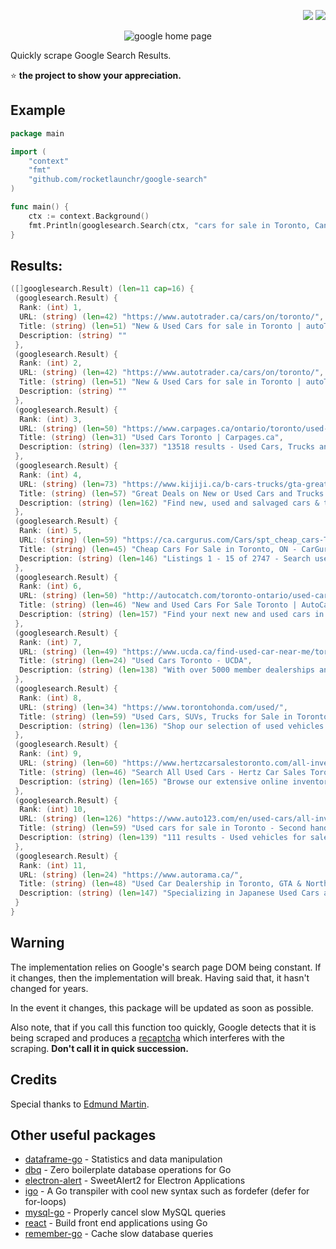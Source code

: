 <p align="right">
  <a href="http://godoc.org/github.com/rocketlaunchr/google-search"><img src="http://godoc.org/github.com/rocketlaunchr/google-search?status.svg" /></a>
  <a href="https://goreportcard.com/report/github.com/rocketlaunchr/google-search"><img src="https://goreportcard.com/badge/github.com/rocketlaunchr/google-search" /></a>
</p>

<p align="center">
<img src="https://github.com/rocketlaunchr/google-search/raw/master/screenshot.png" alt="google home page" />
</p>

Quickly scrape Google Search Results.

⭐ **the project to show your appreciation.**

## Example

```go
package main

import (
	"context"
	"fmt"
	"github.com/rocketlaunchr/google-search"
)

func main() {
	ctx := context.Background()
	fmt.Println(googlesearch.Search(ctx, "cars for sale in Toronto, Canada"))
}
```

## Results:

```go
([]googlesearch.Result) (len=11 cap=16) {
 (googlesearch.Result) {
  Rank: (int) 1,
  URL: (string) (len=42) "https://www.autotrader.ca/cars/on/toronto/",
  Title: (string) (len=51) "New & Used Cars for sale in Toronto | autoTRADER.ca",
  Description: (string) ""
 },
 (googlesearch.Result) {
  Rank: (int) 2,
  URL: (string) (len=42) "https://www.autotrader.ca/cars/on/toronto/",
  Title: (string) (len=51) "New & Used Cars for sale in Toronto | autoTRADER.ca",
  Description: (string) ""
 },
 (googlesearch.Result) {
  Rank: (int) 3,
  URL: (string) (len=50) "https://www.carpages.ca/ontario/toronto/used-cars/",
  Title: (string) (len=31) "Used Cars Toronto | Carpages.ca",
  Description: (string) (len=337) "13518 results - Used Cars, Trucks and SUVs for Sale in Toronto, ON. 2009 Acura TL. AWD, Navi, Camera, Leather, 3/Y warranty availabl. 2010 Chevrolet Traverse. 2LT. 2017 Jaguar F-PACE. 35T-AWD-NAVI-CAMERA-PANO ROOF-CPO WARRANTY. 2005 Audi A6. $2,495. 2007 Audi A4. 2.0T. 2012 Audi Q7. 3.0L Premium Plus. 2005 Ford F-250. 2010 Nissan Cube."
 },
 (googlesearch.Result) {
  Rank: (int) 4,
  URL: (string) (len=73) "https://www.kijiji.ca/b-cars-trucks/gta-greater-toronto-area/c174l1700272",
  Title: (string) (len=57) "Great Deals on New or Used Cars and Trucks Near Me in ...",
  Description: (string) (len=162) "Find new, used and salvaged cars & trucks for sale locally in Toronto (GTA) : Toyota, Honda, BMW, Mercedes Benz, Chrysler, Nissan and it is all about driving\u00a0..."
 },
 (googlesearch.Result) {
  Rank: (int) 5,
  URL: (string) (len=59) "https://ca.cargurus.com/Cars/spt_cheap_cars-Toronto_L414276",
  Title: (string) (len=45) "Cheap Cars For Sale in Toronto, ON - CarGurus",
  Description: (string) (len=146) "Listings 1 - 15 of 2747 - Search used cheap cars listings to find the best Toronto, ON deals. We analyze hundreds of thousands of used cars daily."
 },
 (googlesearch.Result) {
  Rank: (int) 6,
  URL: (string) (len=50) "http://autocatch.com/toronto-ontario/used-cars.htm",
  Title: (string) (len=46) "New and Used Cars For Sale Toronto | AutoCatch",
  Description: (string) (len=157) "Find your next new and used cars in Toronto on AutoCatch.com. Search over 1415 new and used vehicle listings available in Toronto, Ontario and find your\u00a0..."
 },
 (googlesearch.Result) {
  Rank: (int) 7,
  URL: (string) (len=49) "https://www.ucda.ca/find-used-car-near-me/toronto",
  Title: (string) (len=24) "Used Cars Toronto - UCDA",
  Description: (string) (len=138) "With over 5000 member dealerships and more than 20,000 used cars for sales in Toronto, it's easy to find a perfect vehicle. All Makes\u00a0..."
 },
 (googlesearch.Result) {
  Rank: (int) 8,
  URL: (string) (len=34) "https://www.torontohonda.com/used/",
  Title: (string) (len=59) "Used Cars, SUVs, Trucks for Sale in Toronto | Toronto Honda",
  Description: (string) (len=136) "Shop our selection of used vehicles for sale at our dealership in Toronto. Contact us today to apply for financing or book a test drive!"
 },
 (googlesearch.Result) {
  Rank: (int) 9,
  URL: (string) (len=60) "https://www.hertzcarsalestoronto.com/all-inventory/index.htm",
  Title: (string) (len=46) "Search All Used Cars - Hertz Car Sales Toronto",
  Description: (string) (len=165) "Browse our extensive online inventory of affordable used cars that are available in Toronto. Our certified vehicles are sold with a warranty. Shop our inventory\u00a0..."
 },
 (googlesearch.Result) {
  Rank: (int) 10,
  URL: (string) (len=126) "https://www.auto123.com/en/used-cars/all-inventories/ontario/toronto/all-years/all-makes/all-models/all-bodytypes/all-sellers/",
  Title: (string) (len=59) "Used cars for sale in Toronto - Second hand vehicles in ...",
  Description: (string) (len=139) "111 results - Used vehicles for sale in Toronto in the car classifieds of Auto123.com, the most comprehensive automotive website in Canada."
 },
 (googlesearch.Result) {
  Rank: (int) 11,
  URL: (string) (len=24) "https://www.autorama.ca/",
  Title: (string) (len=48) "Used Car Dealership in Toronto, GTA & North York",
  Description: (string) (len=147) "Specializing in Japanese Used Cars and SUVs, used European Import Cars and ... cars for sale come with a FREE CARFAX Canada Vehicle History Report."
 }
}
```

## Warning

The implementation relies on Google's search page DOM being constant. If it changes, then the implementation will break. Having said that, it hasn't changed for years.

In the event it changes, this package will be updated as soon as possible.

Also note, that if you call this function too quickly, Google detects that it is being scraped and produces a [recaptcha](https://www.google.com/recaptcha/intro/v3.html) which interferes with the scraping. **Don't call it in quick succession.**



## Credits

Special thanks to [Edmund Martin](https://edmundmartin.com/scraping-google-with-golang/).


Other useful packages
------------

- [dataframe-go](https://github.com/rocketlaunchr/dataframe-go) - Statistics and data manipulation
- [dbq](https://github.com/rocketlaunchr/dbq) - Zero boilerplate database operations for Go
- [electron-alert](https://github.com/rocketlaunchr/electron-alert) - SweetAlert2 for Electron Applications
- [igo](https://github.com/rocketlaunchr/igo) - A Go transpiler with cool new syntax such as fordefer (defer for for-loops)
- [mysql-go](https://github.com/rocketlaunchr/mysql-go) - Properly cancel slow MySQL queries
- [react](https://github.com/rocketlaunchr/react) - Build front end applications using Go
- [remember-go](https://github.com/rocketlaunchr/remember-go) - Cache slow database queries
